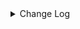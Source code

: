 <details><summary> Change Log </summary>

| Change | Commit | Version |
| --- | --- | --- |
|[improve] google sheets options (#8922)|https://github.com/apache/seatunnel/commit/48ede612dc| dev |
|[Improve] restruct connector common options (#8634)|https://github.com/apache/seatunnel/commit/f3499a6eeb| dev |
|[Improve][API] Make sure the table name in TablePath not be null (#7252)|https://github.com/apache/seatunnel/commit/764d8b0bc8|2.3.7|
|[Feature][Kafka] Support multi-table source read  (#5992)|https://github.com/apache/seatunnel/commit/60104602d1|2.3.6|
|[Improve][Connector-V2] Replace CommonErrorCodeDeprecated.JSON_OPERATION_FAILED (#5978)|https://github.com/apache/seatunnel/commit/456cd17714|2.3.4|
|[Improve][Common] Introduce new error define rule (#5793)|https://github.com/apache/seatunnel/commit/9d1b2582b2|2.3.4|
|Support config column/primaryKey/constraintKey in schema (#5564)|https://github.com/apache/seatunnel/commit/eac76b4e50|2.3.4|
|Merge branch &#x27;dev&#x27; into merge/cdc|https://github.com/apache/seatunnel/commit/4324ee1912|2.3.1|
|[Improve][Project] Code format with spotless plugin.|https://github.com/apache/seatunnel/commit/423b583038|2.3.1|
|[improve][api] Refactoring schema parse (#4157)|https://github.com/apache/seatunnel/commit/b2f573a13e|2.3.1|
|[Improve][build] Give the maven module a human readable name (#4114)|https://github.com/apache/seatunnel/commit/d7cd601051|2.3.1|
|[Improve][Project] Code format with spotless plugin. (#4101)|https://github.com/apache/seatunnel/commit/a2ab166561|2.3.1|
|[Feature][shade][Jackson] Add seatunnel-jackson module (#3947)|https://github.com/apache/seatunnel/commit/5d8862ec9c|2.3.1|
|[Feature][Connector] add get source method to all source connector (#3846)|https://github.com/apache/seatunnel/commit/417178fb84|2.3.1|
|[Hotfix][OptionRule] Fix option rule about all connectors (#3592)|https://github.com/apache/seatunnel/commit/226dc6a119|2.3.0|
|[Improve][Connector-V2][GoogleSheets] Unified exception for GoogleSheets source connector (#3524)|https://github.com/apache/seatunnel/commit/eb42d629ad|2.3.0|
|[Feature][Connector-V2][Google Sheets] Add Google Sheets option rules (#3364)|https://github.com/apache/seatunnel/commit/da33f730ca|2.3.0|
|fix: schema get error (#3361)|https://github.com/apache/seatunnel/commit/fdaa85ed24|2.3.0|
|[Feature][Connector-V2][GoogleSheets] Support GoogleSheets Source (#3185)|https://github.com/apache/seatunnel/commit/60ecc6428b|2.3.0|

</details>
